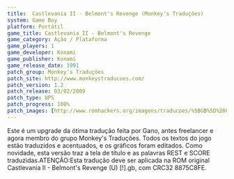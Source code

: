 ```yaml
---
title:  Castlevania II - Belmont's Revenge (Monkey's Traduções)
system: Game Boy
platform: Portátil
game_title: Castlevania II - Belmont's Revenge
game_category: Ação / Plataforma
game_players: 1
game_developer: Konami
game_publisher: Konami
game_release_date: 1991
patch_group: Monkey's Traduções
patch_site: http://www.monkeystraducoes.com/
patch_version: 1.2
patch_release: 03/02/2009
patch_type: UPS
patch_progress: 100%
patch_images: [http://www.romhackers.org/imagens/traducoes/%5BGB%5D%20Castlevania%20II%20-%20Belmont's%20Revenge%20-%20Monkey's%20Tradu%C3%A7%C3%B5es%20-%201.png,http://www.romhackers.org/imagens/traducoes/%5BGB%5D%20Castlevania%20II%20-%20Belmont's%20Revenge%20-%20Monkey's%20Tradu%C3%A7%C3%B5es%20-%202.png,http://www.romhackers.org/imagens/traducoes/%5BGB%5D%20Castlevania%20II%20-%20Belmont's%20Revenge%20-%20Monkey's%20Tradu%C3%A7%C3%B5es%20-%203.png]
---
```

Este é um upgrade da ótima tradução feita por Gano, antes freelancer e agora membro do grupo Monkey's Traduções. Todos os textos do jogo estão traduzidos e acentuados, e os gráficos foram editados. Como novidade, esta versão traz a tela de título e as palavras REST e SCORE  traduzidas.ATENÇÃO:Esta tradução deve ser aplicada na ROM original Castlevania II - Belmont's Revenge (U) [!].gb, com CRC32 8875C8FE.